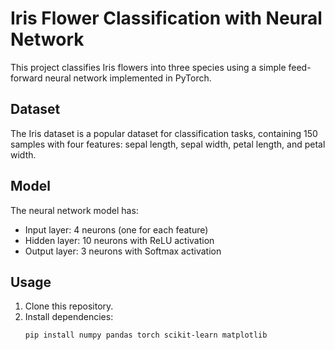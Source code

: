 # Iris Flower Classification with Neural Network

This project classifies Iris flowers into three species using a simple feed-forward neural network implemented in PyTorch.

## Dataset
The Iris dataset is a popular dataset for classification tasks, containing 150 samples with four features: sepal length, sepal width, petal length, and petal width.

## Model
The neural network model has:
- Input layer: 4 neurons (one for each feature)
- Hidden layer: 10 neurons with ReLU activation
- Output layer: 3 neurons with Softmax activation

## Usage
1. Clone this repository.
2. Install dependencies:
   ```bash
   pip install numpy pandas torch scikit-learn matplotlib
